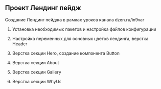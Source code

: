 ## Проект Лендинг пейдж

Создание Лендинг пейджа в рамках уроков канала dzen.ru/in9var

1. Установка необходимых пакетов и настройка файлов конфигурации

2. Настройка переменных для основных цветов лендинга, верстка Header

3. Верстка секции Hero, создание компонента Button

4. Верстка секции About

5. Верстка секции Gallery

6. Верстка секции WhyUs
